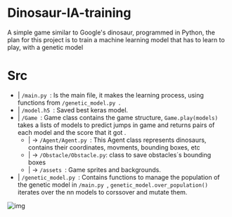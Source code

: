 # Dinosaur-IA-training
A simple game similar to Google's dinosaur, programmed in Python, the plan for this project is to train a machine learning model that has to learn to play, with a genetic model

# Src
* | ```/main.py ```: Is the main file, it makes the learning process, using functions from ```/genetic_model.py ```.<br>
* | ```/model.h5 ```: Saved best keras model.<br>
* | ```/Game ```: Game class contains the game structure, ```Game.play(models)``` takes a lists of models to predict jumps in game and returns pairs of each    model and the score that it got .<br>
  * | -> ```/Agent/Agent.py ```: This Agent class represents dinosaurs, contains their coordinates, movments, bounding boxes, etc<br>
  * | -> ```/Obstacle/Obstacle.py```: class to save obstacles´s bounding boxes <br>
  * | -> ```/assets ```: Game sprites and backgrounds.<br>
* | ```/genetic_model.py ```: Contains functions to manage the population of the genetic model in ```/main.py ```, ```genetic_model.over_population()``` iterates over the nn models to corssover and mutate them.<br>

![img](https://github.com/MartinCastillo/Dinosaur_runing_ml_gym/blob/to_pygame/Captures/1.PNG)
